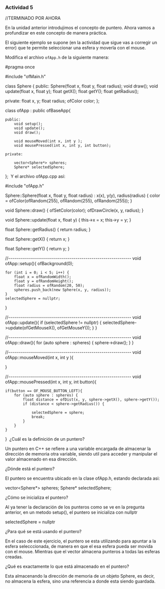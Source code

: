 ### Actividad 5

//TERMINADO POR AHORA

En la unidad anterior introdujimos el concepto de puntero. Ahora vamos a profundizar en este concepto de manera práctica.

El siguiente ejemplo se supone (en la actividad que sigue vas a corregir un error) que te permite seleccionar una esfera y moverla con el mouse.

Modifica el archivo `ofApp.h` de la siguiente manera:

#pragma once

#include "ofMain.h"


class Sphere {
public:
    Sphere(float x, float y, float radius);
    void draw();
    void update(float x, float y);
    float getX();
    float getY();
    float getRadius();

private:
    float x, y;
    float radius;
    ofColor color;
};

class ofApp : public ofBaseApp{

    public:
        void setup();
        void update();
        void draw();

        void mouseMoved(int x, int y );
        void mousePressed(int x, int y, int button);

    private:

        vector<Sphere*> spheres;
        Sphere* selectedSphere;
};
​
Y el archivo ofApp.cpp así:

#include "ofApp.h"

Sphere::Sphere(float x, float y, float radius) : x(x), y(y), radius(radius) {
    color = ofColor(ofRandom(255), ofRandom(255), ofRandom(255));
}

void Sphere::draw() {
    ofSetColor(color);
    ofDrawCircle(x, y, radius);
}

void Sphere::update(float x, float y) {
    this->x = x;
    this->y = y;
}

float Sphere::getRadius() {
    return radius;
}

float Sphere::getX() {
    return x;
}

float Sphere::getY() {
    return y;
}

//--------------------------------------------------------------
void ofApp::setup(){
    ofBackground(0);

    for (int i = 0; i < 5; i++) {
        float x = ofRandomWidth();
        float y = ofRandomHeight();
        float radius = ofRandom(20, 50);
        spheres.push_back(new Sphere(x, y, radius));
    }
    selectedSphere = nullptr;

}

//--------------------------------------------------------------
void ofApp::update(){
    if (selectedSphere != nullptr) {
        selectedSphere->update(ofGetMouseX(), ofGetMouseY());
    }
}

//--------------------------------------------------------------
void ofApp::draw(){
    for (auto sphere : spheres) {
        sphere->draw();
    }
}


//--------------------------------------------------------------
void ofApp::mouseMoved(int x, int y ){

}

//--------------------------------------------------------------
void ofApp::mousePressed(int x, int y, int button){

    if(button == OF_MOUSE_BUTTON_LEFT){
        for (auto sphere : spheres) {
            float distance = ofDist(x, y, sphere->getX(), sphere->getY());
            if (distance < sphere->getRadius()) {

                selectedSphere = sphere;
                break;
            }
        }
    }
}
​
¿Cuál es la definición de un puntero?

Un puntero en C++ se refiere a una variable encargada de almacenar la dirección de memoria otra variable, siendo util para acceder y manipular el valor almacenado en esa dirección.

¿Dónde está el puntero?

El puntero se encuentra ubicado en la clase ofApp.h, estando declarada asi:

vector<Sphere*> spheres;
Sphere* selectedSphere;

¿Cómo se inicializa el puntero?

Al ya tener la declaración de los punteros como se ve en la pregunta anterior, en un metodo setup(), el puntero se inicializa con nullptr

selectedSphere = nullptr

¿Para qué se está usando el puntero?

En el caso de este ejercicio, el puntero se esta utilizando para apuntar a la esfera selecccionada, de manera en que el esa esfera pueda ser movida con el mouse. Mientras que el vector almacena punteros a todas las esferas creadas.

¿Qué es exactamente lo que está almacenado en el puntero?

Esta almacenando la dirección de memoria de un objeto Sphere, es decir, no almacena la esfera, sino una referencia a donde esta siendo guardada.



